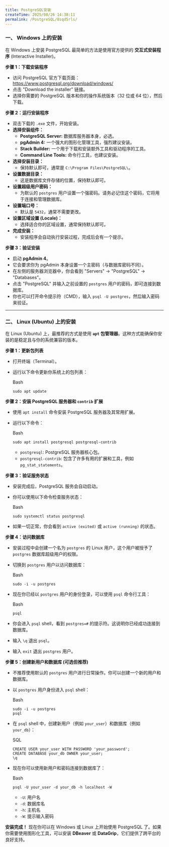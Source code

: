 ```yaml
---
title: PostgreSQL安装
createTime: 2025/08/26 14:38:11
permalink: /PostgreSQL/8sqd5rls/
---
```

### **一、 Windows 上的安装**



在 Windows 上安装 PostgreSQL 最简单的方法是使用官方提供的 **交互式安装程序** (Interactive Installer)。

**步骤 1：下载安装程序**

- 访问 PostgreSQL 官方下载页面：https://www.postgresql.org/download/windows/
- 点击 "Download the installer" 链接。
- 选择你需要的 PostgreSQL 版本和你的操作系统版本（32 位或 64 位），然后下载。

**步骤 2：运行安装程序**

- 双击下载的 `.exe` 文件，开始安装。
- **选择安装组件：**
  - **PostgreSQL Server:** 数据库服务器本身，必选。
  - **pgAdmin 4:** 一个强大的图形化管理工具，强烈建议安装。
  - **Stack Builder:** 一个用于下载和安装额外工具和驱动程序的工具。
  - **Command Line Tools:** 命令行工具，也建议安装。
- **选择安装目录：**
  - 保持默认即可，通常是 `C:\Program Files\PostgreSQL\`。
- **设置数据目录：**
  - 这是数据库文件存储的位置，保持默认即可。
- **设置超级用户密码：**
  - 为默认的 `postgres` 用户设置一个强密码。请务必记住这个密码，它将用于连接和管理数据库。
- **设置端口号：**
  - 默认是 `5432`，通常不需要更改。
- **设置区域设置 (Locale)：**
  - 选择适合你的区域设置，通常保持默认即可。
- **完成安装：**
  - 安装程序会自动执行安装过程，完成后会有一个提示。

**步骤 3：验证安装**

- 启动 **pgAdmin 4**。
- 它会要求你为 pgAdmin 本身设置一个主密码（与数据库密码不同）。
- 在左侧的服务器浏览器中，你会看到 "Servers" -> "PostgreSQL" -> "Databases"。
- 点击 "PostgreSQL" 并输入之前设置的 `postgres` 用户的密码，即可连接到数据库。
- 你也可以打开命令提示符（CMD），输入 `psql -U postgres`，然后输入密码来验证。

------



### **二、 Linux (Ubuntu) 上的安装**



在 Linux (Ubuntu) 上，最推荐的方式是使用 **`apt` 包管理器**。这种方式能确保你安装的是稳定且与你的系统兼容的版本。

**步骤 1：更新包列表**

- 打开终端（Terminal）。

- 运行以下命令更新你系统上的包列表：

  Bash

  ```
  sudo apt update
  ```

**步骤 2：安装 PostgreSQL 服务器和 `contrib` 扩展**

- 使用 `apt install` 命令安装 PostgreSQL 服务器及其常用扩展。

- 运行以下命令：

  Bash

  ```
  sudo apt install postgresql postgresql-contrib
  ```

  - `postgresql`: PostgreSQL 服务器核心包。
  - `postgresql-contrib`: 包含了许多有用的扩展和工具，例如 `pg_stat_statements`。

**步骤 3：验证服务状态**

- 安装完成后，PostgreSQL 服务会自动启动。

- 你可以使用以下命令检查服务状态：

  Bash

  ```
  sudo systemctl status postgresql
  ```

- 如果一切正常，你会看到 `active (exited)` 或 `active (running)` 的状态。

**步骤 4：访问数据库**

- 安装过程中会创建一个名为 `postgres` 的 Linux 用户，这个用户被授予了 `postgres` 数据库超级用户的权限。

- 切换到 `postgres` 用户以访问数据库：

  Bash

  ```
  sudo -i -u postgres
  ```

- 现在你已经以 `postgres` 用户的身份登录，可以使用 `psql` 命令行工具：

  Bash

  ```
  psql
  ```

- 你会进入 `psql` shell，看到 `postgres=#` 的提示符。这说明你已经成功连接到数据库。

- 输入 `\q` 退出 `psql`。

- 输入 `exit` 退出 `postgres` 用户。

**步骤 5：创建新用户和数据库 (可选但推荐)**

- 不推荐使用默认的 `postgres` 用户进行日常操作。你可以创建一个新的用户和数据库。

- 以 `postgres` 用户身份进入 `psql` shell：

  Bash

  ```
  sudo -i -u postgres
  psql
  ```

- 在 `psql` shell 中，创建新用户（例如 `your_user`）和数据库（例如 `your_db`）：

  SQL

  ```
  CREATE USER your_user WITH PASSWORD 'your_password';
  CREATE DATABASE your_db OWNER your_user;
  \q
  ```

- 现在你可以使用新用户和密码连接到数据库了：

  Bash

  ```
  psql -U your_user -d your_db -h localhost -W
  ```

  - `-U`: 用户名
  - `-d`: 数据库名
  - `-h`: 主机名
  - `-W`: 提示输入密码

**安装完成！** 现在你可以在 Windows 或 Linux 上开始使用 PostgreSQL 了。如果你需要使用图形化工具，可以安装 **DBeaver** 或 **DataGrip**，它们提供了跨平台的良好支持。